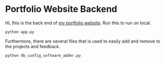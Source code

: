 # Portfolio Website Backend
Hi, this is the back end of [my portfolio website](bernicojc.com). Run this to run on local.

```
python app.py
```

Furthermore, there are several files that is used to easily add and remove to the projects and feedback.
```
python db_config_software_adder.py
```
